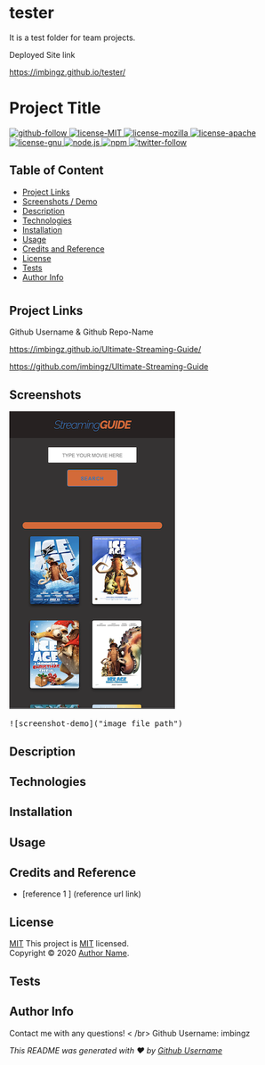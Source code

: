 # tester
It is a test folder for team projects. 

Deployed Site link 

 https://imbingz.github.io/tester/
 
 # Project Title

<p>
  <a href="https://github.com/imbingz" target="_blank">
    <img src="https://img.shields.io/github/followers/imbingz?label=Follow&logoColor=purple&style=social" alt="github-follow">
  </a>
  <a href="https://choosealicense.com/licenses/mit/" target="_blank">
    <img alt="license-MIT" src="https://img.shields.io/badge/License-MIT-brightgreen.svg" />
  </a>
  <a href="https://choosealicense.com/licenses/mpl-2.0/" target="_blank">
    <img alt="license-mozilla" src="https://img.shields.io/badge/License-Mozilla%202.0-blue.svg" />
  </a>
  <a href="https://choosealicense.com/licenses/apache-2.0/"  target="_blank">
    <img alt="license-apache" src="https://img.shields.io/badge/License-Apache%202.0-brightgreen.svg" />
  </a>
  <a href="https://choosealicense.com/licenses/gpl-3.0/"  target="_blank">
    <img alt="license-gnu" src="https://img.shields.io/badge/License-GNU%303.0-success.svg" />
  </a>
  <a href="https://nodejs.org/en/" target="_blank">
    <img alt="node.js" src="https://img.shields.io/node/v/c?color=blueviolet" />
  </a>
  <a href="https://www.npmjs.com/package/inquirer" target="_blank">
    <img alt="npm" src="https://img.shields.io/npm/v/npm?color=important&logo=npm" />
  </a>
  <a href="https://twitter.com/imbingz" target="_blank">
    <img alt="twitter-follow" src="https://img.shields.io/twitter/follow/imbingz?label=Follow&style=social" />
  </a>
</p>


## Table of Content
* [ Project Links ](#Project-Links)
* [ Screenshots / Demo ](#Screenshots)
* [ Description ](#Desciption)
* [ Technologies ](#Technologies)
* [ Installation ](#Installation)
* [ Usage ](#Usage)
* [ Credits and Reference ](#Credits-and-Reference)
* [ License ](#License)
* [ Tests ](#Tests)
* [ Author Info ](#Author-info)
#


##  Project Links

Github Username & Github Repo-Name

https://imbingz.github.io/Ultimate-Streaming-Guide/

https://github.com/imbingz/Ultimate-Streaming-Guide



## Screenshots 
<kbd>![screenshot-demo](./assets/images/m1.png)</kbd>

<kbd>![screenshot-demo]("image file path")</kbd>


## Description 


## Technologies 


## Installation


##  Usage 


## Credits and Reference
* [reference 1 ] (reference url link)

## License
[MIT](MIT)
This project is [MIT](https://choosealicense.com/licenses/mit/) licensed.<br />
Copyright © 2020 [Author Name](https://github.com/github-username).

## Tests

## Author Info
Contact me with any questions! < /br>
Github Username: imbingz


_This README was generated with ❤️ by [Github Username](https://github.com/github-username/Project-title)_
